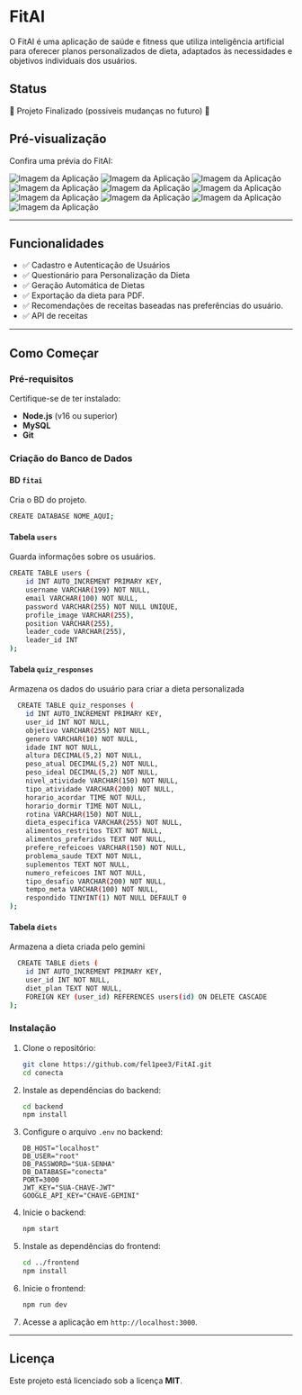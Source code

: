 # FitAI

O FitAI é uma aplicação de saúde e fitness que utiliza inteligência artificial para oferecer planos personalizados de dieta, adaptados às necessidades e objetivos
individuais dos usuários.

## Status
🚧 Projeto Finalizado (possiveis mudanças no futuro) 🚧

## Pré-visualização
Confira uma prévia do FitAI:

![Imagem da Aplicação](frontend/images/tela01.png)
![Imagem da Aplicação](frontend/images/tela02.png)
![Imagem da Aplicação](frontend/images/tela03.png)
![Imagem da Aplicação](frontend/images/tela04.png)
![Imagem da Aplicação](frontend/images/tela05.png)
![Imagem da Aplicação](frontend/images/tela06.png)
![Imagem da Aplicação](frontend/images/tela07.png)
![Imagem da Aplicação](frontend/images/tela09.png)
![Imagem da Aplicação](frontend/images/tela10.png)
![Imagem da Aplicação](frontend/images/tela11.png)

---

## Funcionalidades
- ✅ Cadastro e Autenticação de Usuários
- ✅ Questionário para Personalização da Dieta
- ✅ Geração Automática de Dietas
- ✅ Exportação da dieta para PDF.
- ✅ Recomendações de receitas baseadas nas preferências do usuário.
- ✅ API de receitas

---

## Como Começar

### Pré-requisitos
Certifique-se de ter instalado:
- **Node.js** (v16 ou superior)
- **MySQL**
- **Git**

### Criação do Banco de Dados

#### BD `fitai`
Cria o BD do projeto.
```bash
CREATE DATABASE NOME_AQUI;
```

#### Tabela `users`
Guarda informações sobre os usuários.
```bash
CREATE TABLE users (
    id INT AUTO_INCREMENT PRIMARY KEY,
    username VARCHAR(199) NOT NULL,
    email VARCHAR(100) NOT NULL,
    password VARCHAR(255) NOT NULL UNIQUE,
    profile_image VARCHAR(255),
    position VARCHAR(255),
    leader_code VARCHAR(255),
    leader_id INT
);
```

#### Tabela `quiz_responses`
Armazena os dados do usuário para criar a dieta personalizada
```bash
  CREATE TABLE quiz_responses (
    id INT AUTO_INCREMENT PRIMARY KEY,
    user_id INT NOT NULL,
    objetivo VARCHAR(255) NOT NULL,
    genero VARCHAR(10) NOT NULL,
    idade INT NOT NULL,
    altura DECIMAL(5,2) NOT NULL,
    peso_atual DECIMAL(5,2) NOT NULL,
    peso_ideal DECIMAL(5,2) NOT NULL,
    nivel_atividade VARCHAR(150) NOT NULL,
    tipo_atividade VARCHAR(200) NOT NULL,
    horario_acordar TIME NOT NULL,
    horario_dormir TIME NOT NULL,
    rotina VARCHAR(150) NOT NULL,
    dieta_especifica VARCHAR(255) NOT NULL,
    alimentos_restritos TEXT NOT NULL,
    alimentos_preferidos TEXT NOT NULL,
    prefere_refeicoes VARCHAR(150) NOT NULL,
    problema_saude TEXT NOT NULL,
    suplementos TEXT NOT NULL,
    numero_refeicoes INT NOT NULL,
    tipo_desafio VARCHAR(200) NOT NULL,
    tempo_meta VARCHAR(100) NOT NULL,
    respondido TINYINT(1) NOT NULL DEFAULT 0
);
```

#### Tabela `diets`
Armazena a dieta criada pelo gemini
```bash
  CREATE TABLE diets (
    id INT AUTO_INCREMENT PRIMARY KEY,
    user_id INT NOT NULL,
    diet_plan TEXT NOT NULL,
    FOREIGN KEY (user_id) REFERENCES users(id) ON DELETE CASCADE
);
```

### Instalação

1. Clone o repositório:
    ```bash
    git clone https://github.com/fel1pee3/FitAI.git
    cd conecta
    ```

2. Instale as dependências do backend:
    ```bash
    cd backend
    npm install
    ```

3. Configure o arquivo `.env` no backend:
    ```env
    DB_HOST="localhost"
    DB_USER="root"
    DB_PASSWORD="SUA-SENHA"
    DB_DATABASE="conecta"
    PORT=3000
    JWT_KEY="SUA-CHAVE-JWT"
    GOOGLE_API_KEY="CHAVE-GEMINI"
    ```

4. Inicie o backend:
    ```bash
    npm start
    ```

5. Instale as dependências do frontend:
    ```bash
    cd ../frontend
    npm install
    ```

6. Inicie o frontend:
    ```bash
    npm run dev
    ```

7. Acesse a aplicação em `http://localhost:3000`.

---

## Licença
Este projeto está licenciado sob a licença **MIT**.

